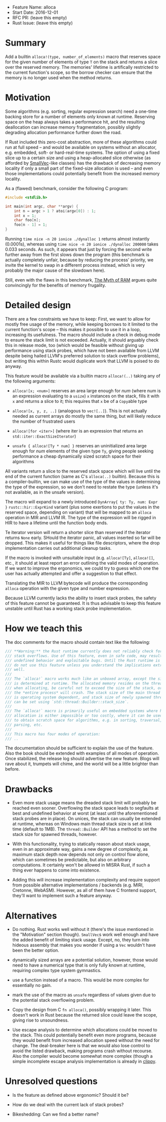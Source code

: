 - Feature Name: alloca
- Start Date: 2016-12-01
- RFC PR: (leave this empty)
- Rust Issue: (leave this empty)

# Summary
[summary]: #summary

Add a builtin `alloca!(type, number_of_elements)` macro that reserves space for the given number of elements of type
`T` on the stack and returns a slice over the reserved memory. The memories' lifetime is artifically restricted to the
current function's scope, so the borrow checker can ensure that the memory is no longer used when the method returns.

# Motivation
[motivation]: #motivation

Some algorithms (e.g. sorting, regular expression search) need a one-time backing store for a number of elements only
known at runtime. Reserving space on the heap always takes a performance hit, and the resulting deallocation can
increase memory fragmentation, possibly slightly degrading allocation performance further down the road.

If Rust included this zero-cost abstraction, more of these algorithms could run at full speed – and would be available
on systems without an allocator, e.g. embedded, soft- or hard-real-time systems. The option of using a fixed slice up
to a certain size and using a heap-allocated slice otherwise (as afforded by
[SmallVec](https://crates.io/crates/smallvec)-like classes) has the drawback of decreasing memory locality if only a
small part of the fixed-size allocation is used – and even those implementations could potentially benefit from the
increased memory locality.

As a (flawed) benchmark, consider the following C program:

```C
#include <stdlib.h>

int main(int argc, char **argv) {
    int n = argc > 1 ? atoi(argv[0]) : 1;
    int x = 1;
    char foo[n];
    foo[n - 1] = 1;
}
```

Running `time nice -n 20 ionice ./dynalloc 1` returns almost instantly (0.0001s), whereas using `time nice -n 20 ionice
./dynalloc 200000` takes 0.033 seconds. As such, it appears that just by forcing the second write further away from the
first slows down the program (this benchmark is actually completely unfair, because by reducing the process' priority,
we invite the kernel to swap in a different process instead, which is very probably the major cause of the slowdown
here).

Still, even with the flaws in this benchmark,
[The Myth of RAM](http://www.ilikebigbits.com/blog/2014/4/21/the-myth-of-ram-part-i) argues quite convincingly for the
benefits of memory frugality.

# Detailed design
[design]: #detailed-design

There are a few constraints we have to keep: First, we want to allow for mostly free usage of the memory, while keeping
borrows to it limited to the current function's scope – this makes it possible to use it in a loop, increasing its
usefulness. The macro should include a check in debug mode to ensure the stack limit is not exceeded. Actually, it
should arguably check this in release mode, too (which would be feasible without giving up performance using stack
probes, which have not been available from LLVM despite being hailed LLVM's preferred solution to stack overflow
problems), but writing this within Rustc would duplicate work that LLVM is poised to do anyway.

This feature would be available via a builtin macro `alloca!(..)` taking any of the following arguments:

- `alloca![x; <num>]` reserves an area large enough for *num* (where num is an expression evaluating to a `usize`) `x`
instances on the stack, fills it with `x` and returns a slice to it; this requires that `x` be of a `Copy`able type

- `alloca![x, y, z, ..]` (analogous to `vec![..]`). This is not actually needed as current arrays do mostly the same
thing, but will likely reduce the number of frustrated users

- `alloca![for <iter>]` (where iter is an expression that returns an `std::iter::ExactSizeIterator`)

- `unsafe { alloca![Ty * num] }` reserves an uninitialized area large enough for *num* elements of the given type `Ty`,
giving people seeking performance a cheap dynamically sized scratch space for their algorithms

All variants return a slice to the reserved stack space which will live until the end of the current function (same as
C's `alloca(..)` builtin). Because this is a compiler-builtin, we can make use of the type of the values in determining
the type of the expression, so we don't need to restate the type (unless it's not available, as in the unsafe version).

The macro will expand to a newly introduced `DynArray{ ty: Ty, num: Expr }` `rustc::hir::ExprKind` variant (plus some
exertions to put the values in the reserved space, depending on variant) that will be mapped to an `alloca` operation
in MIR and LLVM IR. The type of the expression will be rigged in HIR to have a lifetime until the function body ends.

Te iterator version will return a shorter slice than reserved if the iterator returns `None` early. SHould the iterator
panic, all values inserted so far will be dropped. This makes it useful for things like file descriptors, where the
drop implementation carries out additional cleanup tasks.

If the macro is invoked with unsuitable input (e.g. `alloca![Ty]`, `alloca![]`, etc., it should at least report an error
outlining the valid modes of operation. If we want to improve the ergonomics, we could try to guess which one the user
has actually attempted and offer a suggestion to that effect.

Translating the MIR to LLVM bytecode will produce the corresponding `alloca` operation with the given type and number
expression.

Because LLVM currently lacks the ability to insert stack probes, the safety of this feature cannot be guaranteed. It is
thus advisable to keep this feature unstable until Rust has a working stack probe implementation.

# How we teach this
[teaching]: #how-we-teach-this

The doc comments for the macro should contain text like the following:


```Rust
/// **Warning:** the Rust runtime currently does not reliably check for
/// stack overflows. Use of this feature, even in safe code, may result in
/// undefined behavior and exploitable bugs. Until the Rust runtime is fixed,
/// do not use this feature unless you understand the implications extremely
/// well.
///
/// The `alloca!` macro works much like an unboxed array, except the size
/// is determined at runtime. The allocated memory resides on the thread stack;
/// when allocating, be careful not to exceed the size of the stack, or
/// the *entire process* will crash. The stack size of the main thread 
/// is operating system dependent, and stack size of newly spawned threads 
/// can be set using `std::thread::Builder::stack_size`.
///
/// The `alloca!` macro is primarily useful on embedded systems where heap
/// allocation is either impossible or too costly, where it can be used
/// to obtain scratch space for algorithms, e.g. in sorting, traversal,
/// parsing, etc.
///
/// This macro has four modes of operation:
/// ..
```

The documentation should be sufficient to explain the use of the feature. Also the book should be extended with
examples of all modes of operation. Once stabilized, the release log should advertise the new feature. Blogs will rave
about it, trumpets will chime, and the world will be a little brighter than before.

# Drawbacks
[drawbacks]: #drawbacks

- Even more stack usage means the dreaded stack limit will probably be reached even sooner. Overflowing the stack space
leads to segfaults at best and undefined behavior at worst (at least until the aforementioned stack probes are in
place). On unices, the stack can usually be extended at runtime, whereas on Windows main thread stack size is set at
link time (default to 1MB). The `thread::Builder` API has a method to set the stack size for spawned threads, however.

- With this functionality, trying to statically reason about stack usage, even in an approximate way, gains a new
degree of complexity, as maximum stack depth now depends not only on control flow alone, which can sometimes be
predictable, but also on arbitrary computations. It certainly won't be allowed in MISRA Rust, if such a thing ever
happens to come into existence.

- Adding this will increase implementation complexity and require support from possible alternative implementations /
backends (e.g. MIRI, Cretonne, WebASM). However, as all of them have C frontend support, they'll want to implement such
a feature anyway.

# Alternatives
[alternatives]: #alternatives

- Do nothing. Rust works well without it (there's the issue mentioned in the "Motivation" section though). `SmallVec`s
work well enough and have the added benefit of limiting stack usage. Except, no, they turn into hideous assembly that
makes you wonder if using a `Vec` wouldn't have been the better option.

- dynamically sized arrays are a potential solution, however, those would need to have a numerical type that is only
fully known at runtime, requiring complex type system gymnastics.

- use a function instead of a macro. This would be more complex for essentially no gain.

- mark the use of the macro as `unsafe` regardless of values given due to the potential stack overflowing problem.

- Copy the design from C `fn alloca()`, possibly wrapping it later. This doesn't work in Rust because the returned
slice could leave the scope, giving rise to unsoundness.

- Use escape analysis to determine which allocations could be moved to the stack. This could potentially benefit even
more programs, because they would benefit from increased allocation speed without the need for change. The deal-breaker
here is that we would also lose control to avoid the listed drawback, making programs crash without recourse. Also the
compiler would become somewhat more complex (though a simple incomplete escape analysis implementation is already in
[clippy](https://github.com/Manishearth/rust-clippy).

# Unresolved questions
[unresolved]: #unresolved-questions

- Is the feature as defined above ergonomic? Should it be?

- How do we deal with the current lack of stack probes?

- Bikeshedding: Can we find a better name?
